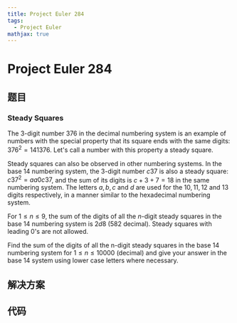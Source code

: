 ```yaml
---
title: Project Euler 284
tags:
  - Project Euler
mathjax: true
---
```

<escape><!-- more --></escape>
    
# Project Euler 284
## 题目
### Steady Squares


The $3$-digit number $376$ in the decimal numbering system is an example of numbers with the special property that its square ends with the same digits: $376^2 = 141376$. Let's call a number with this property a steady square.

Steady squares can also be observed in other numbering systems. In the base $14$ numbering system, the $3$-digit number $c37$ is also a steady square: $c37^2 = aa0c37$, and the sum of its digits is $c+3+7=18$ in the same numbering system. The letters $a, b, c$ and $d$ are used for the $10, 11, 12$ and $13$ digits respectively, in a manner similar to the hexadecimal numbering system.

For $1 \le n \le 9$, the sum of the digits of all the $n$-digit steady squares in the base $14$ numbering system is $2d8$ ($582$ decimal). Steady squares with leading $0$'s are not allowed.

Find the sum of the digits of all the n-digit steady squares in the base $14$ numbering system for $1 \le n \le 10000$ (decimal) and give your answer in the base $14$ system using lower case letters where necessary.



## 解决方案


## 代码


